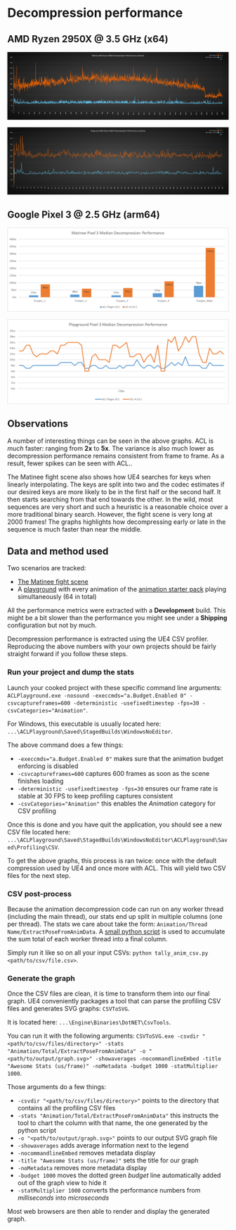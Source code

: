 # Decompression performance

## AMD Ryzen 2950X @ 3.5 GHz (x64)

![Matinee Ryzen Median Performance](Images/acl_plugin_decomp_ryzen_matinee.svg)

![Playground Ryzen Median Performance](Images/acl_plugin_decomp_ryzen_playground.svg)

## Google Pixel 3 @ 2.5 GHz (arm64)

![Matinee P3 Median Performance](Images/acl_plugin_decomp_p3_matinee.png)

![Playground P3 Median Performance](Images/acl_plugin_decomp_p3_playground.png)

## Observations

A number of interesting things can be seen in the above graphs. ACL is *much* faster: ranging from **2x** to **5x**. The variance is also much lower as decompression performance remains consistent from frame to frame. As a result, fewer spikes can be seen with ACL..

The Matinee fight scene also shows how UE4 searches for keys when linearly interpolating. The keys are split into two and the codec estimates if our desired keys are more likely to be in the first half or the second half. It then starts searching from that end towards the other. In the wild, most sequences are very short and such a heuristic is a reasonable choice over a more traditional binary search. However, the fight scene is very long at 2000 frames! The graphs highlights how decompressing early or late in the sequence is much faster than near the middle.

## Data and method used

Two scenarios are tracked:

*  [The Matinee fight scene](https://github.com/nfrechette/acl/blob/develop/docs/fight_scene_performance.md)
*  A [playground](./README.md#acl-plugin-playground) with every animation of the [animation starter pack](https://www.unrealengine.com/marketplace/animation-starter-pack) playing simultaneously (64 in total)

All the performance metrics were extracted with a **Development** build. This might be a bit slower than the performance you might see under a **Shipping** configuration but not by much.

Decompression performance is extracted using the UE4 CSV profiler. Reproducing the above numbers with your own projects should be fairly straight forward if you follow these steps.

### Run your project and dump the stats

Launch your cooked project with these specific command line arguments: `ACLPlayground.exe -nosound -execcmds="a.Budget.Enabled 0" -csvcaptureframes=600 -deterministic -usefixedtimestep -fps=30 -csvCategories="Animation"`.

For Windows, this executable is usually located here: `...\ACLPlayground\Saved\StagedBuilds\WindowsNoEditor`.

The above command does a few things:

*  `-execcmds="a.Budget.Enabled 0"` makes sure that the animation budget enforcing is disabled
*  `-csvcaptureframes=600` captures 600 frames as soon as the scene finishes loading
*  `-deterministic -usefixedtimestep -fps=30` ensures our frame rate is stable at 30 FPS to keep profiling captures consistent
*  `-csvCategories="Animation"` this enables the *Animation* category for CSV profiling

Once this is done and you have quit the application, you should see a new CSV file located here: `...\ACLPlayground\Saved\StagedBuilds\WindowsNoEditor\ACLPlayground\Saved\Profiling\CSV`.

To get the above graphs, this process is ran twice: once with the default compression used by UE4 and once more with ACL. This will yield two CSV files for the next step.

### CSV post-process

Because the animation decompression code can run on any worker thread (including the main thread), our stats end up split in multiple columns (one per thread). The stats we care about take the form: `Animation/Thread Name/ExtractPoseFromAnimData`. A [small python script](../Tools/tally_anim_csv.py) is used to accumulate the sum total of each worker thread into a final column.

Simply run it like so on all your input CSVs: `python tally_anim_csv.py <path/to/csv/file.csv>`.

### Generate the graph

Once the CSV files are clean, it is time to transform them into our final graph. UE4 conveniently packages a tool that can parse the profiling CSV files and generates SVG graphs: `CSVToSVG`.

It is located here: `...\Engine\Binaries\DotNET\CsvTools`.

You can run it with the following arguments: `CSVToSVG.exe -csvdir "<path/to/csv/files/directory>" -stats "Animation/Total/ExtractPoseFromAnimData" -o "<path/to/output/graph.svg>" -showaverages -nocommandlineEmbed -title "Awesome Stats (us/frame)" -noMetadata -budget 1000 -statMultiplier 1000`.

Those arguments do a few things:

*  `-csvdir "<path/to/csv/files/directory>"` points to the directory that contains all the profiling CSV files
*  `-stats "Animation/Total/ExtractPoseFromAnimData"` this instructs the tool to chart the column with that name, the one generated by the python script
*  `-o "<path/to/output/graph.svg>"` points to our output SVG graph file
*  `-showaverages` adds average information next to the legend
*  `-nocommandlineEmbed` removes metadata display
*  `-title "Awesome Stats (us/frame)"` sets the title for our graph
*  `-noMetadata` removes more metadata display
*  `-budget 1000` moves the dotted green *budget* line automatically added out of the graph view to hide it
*  `-statMultiplier 1000` converts the performance numbers from *milliseconds* into *microseconds*

Most web browsers are then able to render and display the generated graph.
